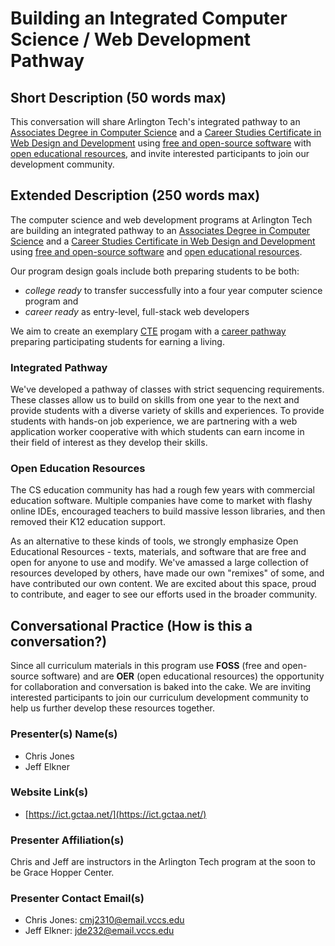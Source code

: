 # Building an Integrated Computer Science / Web Development Pathway


## Short Description (50 words max)

This conversation will share Arlington Tech's integrated pathway to an
[Associates Degree in Computer
Science](https://www.nvcc.edu/academics/programs/computer-science.html) and a
[Career Studies Certificate in Web Design and
Development](https://www.nvcc.edu/academics/programs/web-design-and-development.html)
using [free and open-source
software](https://en.wikipedia.org/wiki/Free_and_open-source_software) with 
[open educational
resources](https://en.wikipedia.org/wiki/Open_educational_resources), and
invite interested participants to join our development community.


## Extended Description (250 words max)

The computer science and web development programs at Arlington Tech are
building an integrated pathway to an [Associates Degree in Computer
Science](https://www.nvcc.edu/academics/programs/computer-science.html) and
a [Career Studies Certificate in Web Design and
Development](https://www.nvcc.edu/academics/programs/web-design-and-development.html)
using [free and open-source
software](https://en.wikipedia.org/wiki/Free_and_open-source_software) and
[open educational
resources](https://en.wikipedia.org/wiki/Open_educational_resources).

Our program design goals include both preparing students to be both:

- *college ready* to transfer successfully into a four year computer science
  program and
- *career ready* as entry-level, full-stack web developers

We aim to create an exemplary
[CTE](https://en.wikipedia.org/wiki/Career_and_Technical_Education) progam with
a [career pathway](https://www.ed.gov/higher-education/career-pathways)
preparing participating students for earning a living.

### Integrated Pathway

We've developed a pathway of classes with strict sequencing requirements. These
classes allow us to build on skills from one year to the next and provide
students with a diverse variety of skills and experiences. To provide students
with hands-on job experience, we are partnering with a web application
worker cooperative with which students can earn income in their field of
interest as they develop their skills.

### Open Education Resources

The CS education community has had a rough few years with commercial education
software. Multiple companies have come to market with flashy online IDEs,
encouraged teachers to build massive lesson libraries, and then removed their
K12 education support.

As an alternative to these kinds of tools, we strongly emphasize Open
Educational Resources - texts, materials, and software that are free and open
for anyone to use and modify. We've amassed a large collection of resources
developed by others, have made our own "remixes" of some, and have contributed
our own content. We are excited about this space, proud to contribute, and
eager to see our efforts used in the broader community.

## Conversational Practice (How is this a conversation?)

Since all curriculum materials in this program use **FOSS** (free and
open-source software) and are **OER** (open educational resources) the
opportunity for collaboration and conversation is baked into the cake. We are
inviting interested participants to join our curriculum development community
to help us further develop these resources together.

### Presenter(s) Name(s) 

- Chris Jones
- Jeff Elkner

### Website Link(s)

- [https://ict.gctaa.net/](https://ict.gctaa.net/)

### Presenter Affiliation(s)

Chris and Jeff are instructors in the Arlington Tech program at the soon to be
Grace Hopper Center.

### Presenter Contact Email(s)

- Chris Jones: cmj2310@email.vccs.edu 
- Jeff Elkner: jde232@email.vccs.edu
